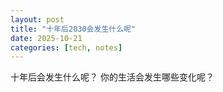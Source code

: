 ```yaml
---
layout: post
title: "十年后2030会发生什么呢"
date: 2025-10-21
categories: [tech, notes]
---
```


十年后会发生什么呢？
你的生活会发生哪些变化呢？


